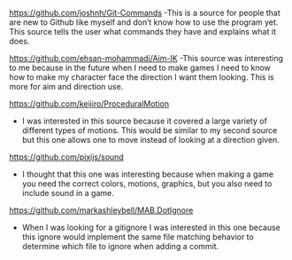 https://github.com/joshnh/Git-Commands
-This is a source for people that are new to Github like myself and don’t know how to use the program yet. This source tells the user what commands they have and explains what it does.

https://github.com/ehsan-mohammadi/Aim-IK
-This source was interesting to me because in the future when I need to make games I need to know how to make my character face the direction I want them looking. This is more for aim and direction use.

https://github.com/keijiro/ProceduralMotion
- I was interested in this source because it covered a large variety of different types of motions. This would be similar to my second source but this one allows one to move instead of looking at a direction given.

https://github.com/pixijs/sound
- I thought that this one was interesting because when making a game you need the correct colors, motions, graphics, but you also need to include sound in a game.

https://github.com/markashleybell/MAB.DotIgnore
- When I was looking for a gitignore I was interested in this one because this ignore would implement the same file matching behavior to determine which file to ignore when adding a commit.
